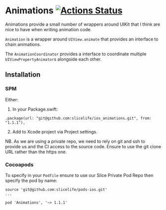 # Animations [![Actions Status](https://github.com/mikelrob/Animations/workflows/Swift/badge.svg)](https://github.com/mikelrob/Animations/actions)

Animations provide a small number of wrappers around UIKit that I think are nice to have when writing animation code.

`Animation` is a wrapper around `UIView.animate`  that provides an interface to chain animations.

The `AnimationCoordinator` provides a interface to coordinate multiple `UIViewPropertyAnimator`s alongside each other.


## Installation

### SPM

Either:

1. In your Package.swift:

```
.package(url: "git@github.com:slicelife/ios_animations.git", from: "1.1.1"),

```

2. Add to Xcode project via Project settings.

NB. As we are using a private repo, we need to rely on git and ssh to provide us and the CI access to the source code. Ensure to use the git clone URL rather than the https one.

### Cocoapods

To specify in your `Podfile` ensure to use our Slice Private Pod Repo then specify the pod by name:

```
source 'git@github.com:slicelife/pods-ios.git'
...

pod 'Animations', '~> 1.1.1'

```